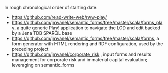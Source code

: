 In rough chronological order of starting date:

* https://github.com/read-write-web/rww-play/
* https://github.com/jmvanel/semantic_forms/tree/master/scala/forms_play, a quite generic Play! application to navigate the LOD and edit backed by a Jena TDB SPARQL base
* https://github.com/jmvanel/semantic_forms/tree/master/scala/forms, a form generator with HTML rendering and RDF configuration, used by the preceding project
* https://github.com/jmvanel/corporate_risk , input forms and results management for corporate risk and immaterial capital evaluation; leveraging on semantic_forms
